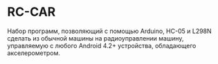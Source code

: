 # RC-CAR
Набор программ, позволяющий с помощью Arduino, HC-05 и L298N сделать из обычной машины на радиоуправлении машину, управляемую с любого Android 4.2+ устройства, обладающего акселерометром.
